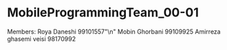 # MobileProgrammingTeam_00-01
Members:
Roya Daneshi 99101557"\n"
Mobin Ghorbani 99109925
Amirreza ghasemi veisi 98170992
